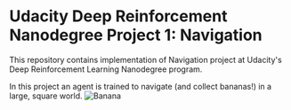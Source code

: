 # Udacity Deep Reinforcement Nanodegree Project 1: Navigation
This repository contains implementation of Navigation project at Udacity's Deep Reinforcement Learning Nanodegree program.

In this project an agent is trained to navigate (and collect bananas!) in a large, square world.
![Banana](images/banana.gif)





